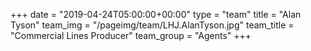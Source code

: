 +++
date = "2019-04-24T05:00:00+00:00"
type = "team"
title = "Alan Tyson"
team_img = "/pageimg/team/LHJ.AlanTyson.jpg"
team_title = "Commercial Lines Producer"
team_group = "Agents"
+++